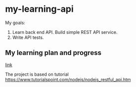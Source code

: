 # my-learning-api

My goals:

1. Learn back end API. Build simple REST API service.
2. Write API tests.

## My learning plan and progress
[link](./learningPlan.md)

The project is based on tutorial
https://www.tutorialspoint.com/nodejs/nodejs_restful_api.htm